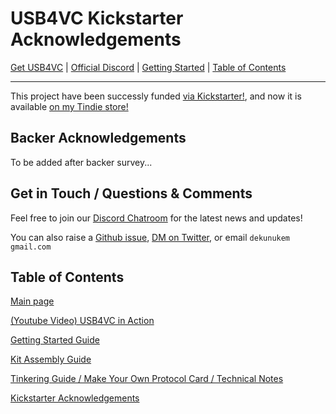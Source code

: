 # USB4VC Kickstarter Acknowledgements

[Get USB4VC](https://www.tindie.com/products/dekuNukem/usb4vc-usb-inputs-on-retro-computers/) | [Official Discord](https://discord.gg/HAuuh3pAmB) | [Getting Started](getting_started.md) | [Table of Contents](#table-of-contents)

---

This project have been successly funded [via Kickstarter!](https://www.kickstarter.com/projects/dekunukem/usb4vc-usb-inputs-on-retro-computers), and now it is available [on my Tindie store!](https://www.tindie.com/products/dekuNukem/usb4vc-usb-inputs-on-retro-computers/)

## Backer Acknowledgements 

To be added after backer survey...

## Get in Touch / Questions & Comments

Feel free to join our [Discord Chatroom](https://discord.gg/HAuuh3pAmB) for the latest news and updates!

You can also raise a [Github issue](https://github.com/dekuNukem/USB4VC/issues), [DM on Twitter](https://twitter.com/dekuNukem_), or email `dekunukem` `gmail.com`

## Table of Contents

[Main page](README.md)

[(Youtube Video) USB4VC in Action](https://www.youtube.com/watch?v=54sdPELuu4g)

[Getting Started Guide](getting_started.md)

[Kit Assembly Guide](kit_assembly.md)

[Tinkering Guide / Make Your Own Protocol Card / Technical Notes](technical_notes.md)

[Kickstarter Acknowledgements](kickstarter_info.md)

